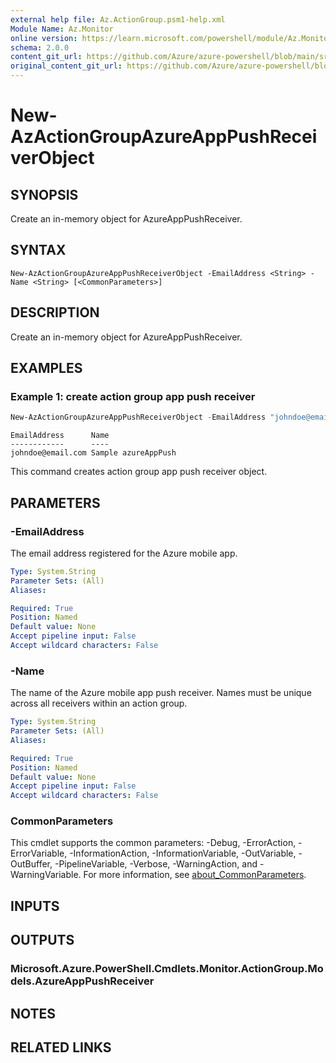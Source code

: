 ```yaml
---
external help file: Az.ActionGroup.psm1-help.xml
Module Name: Az.Monitor
online version: https://learn.microsoft.com/powershell/module/Az.Monitor/new-azactiongroupazureapppushreceiverobject
schema: 2.0.0
content_git_url: https://github.com/Azure/azure-powershell/blob/main/src/Monitor/Monitor/help/New-AzActionGroupAzureAppPushReceiverObject.md
original_content_git_url: https://github.com/Azure/azure-powershell/blob/main/src/Monitor/Monitor/help/New-AzActionGroupAzureAppPushReceiverObject.md
---
```


# New-AzActionGroupAzureAppPushReceiverObject

## SYNOPSIS
Create an in-memory object for AzureAppPushReceiver.

## SYNTAX

```
New-AzActionGroupAzureAppPushReceiverObject -EmailAddress <String> -Name <String> [<CommonParameters>]
```

## DESCRIPTION
Create an in-memory object for AzureAppPushReceiver.

## EXAMPLES

### Example 1: create action group app push receiver
```powershell
New-AzActionGroupAzureAppPushReceiverObject -EmailAddress "johndoe@email.com" -Name "Sample azureAppPush"
```

```output
EmailAddress      Name
------------      ----
johndoe@email.com Sample azureAppPush
```

This command creates action group app push receiver object.

## PARAMETERS

### -EmailAddress
The email address registered for the Azure mobile app.

```yaml
Type: System.String
Parameter Sets: (All)
Aliases:

Required: True
Position: Named
Default value: None
Accept pipeline input: False
Accept wildcard characters: False
```

### -Name
The name of the Azure mobile app push receiver.
Names must be unique across all receivers within an action group.

```yaml
Type: System.String
Parameter Sets: (All)
Aliases:

Required: True
Position: Named
Default value: None
Accept pipeline input: False
Accept wildcard characters: False
```

### CommonParameters
This cmdlet supports the common parameters: -Debug, -ErrorAction, -ErrorVariable, -InformationAction, -InformationVariable, -OutVariable, -OutBuffer, -PipelineVariable, -Verbose, -WarningAction, and -WarningVariable. For more information, see [about_CommonParameters](http://go.microsoft.com/fwlink/?LinkID=113216).

## INPUTS

## OUTPUTS

### Microsoft.Azure.PowerShell.Cmdlets.Monitor.ActionGroup.Models.AzureAppPushReceiver

## NOTES

## RELATED LINKS
